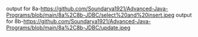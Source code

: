output for 8a-https://github.com/Soundarya1921/Advanced-Java-Programs/blob/main/8a%2C8b-JDBC/select%20and%20insert.jpeg
output for 8b-https://github.com/Soundarya1921/Advanced-Java-Programs/blob/main/8a%2C8b-JDBC/update.jpeg
